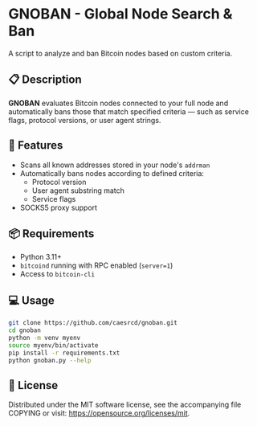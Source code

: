 # GNOBAN - Global Node Search & Ban

A script to analyze and ban Bitcoin nodes based on custom criteria.

## 📋 Description

**GNOBAN** evaluates Bitcoin nodes connected to your full node and automatically bans those that match specified criteria — such as service flags, protocol versions, or user agent strings.

## 📌 Features

- Scans all known addresses stored in your node's `addrman`
- Automatically bans nodes according to defined criteria:
  - Protocol version
  - User agent substring match
  - Service flags
- SOCKS5 proxy support

## 📦 Requirements

- Python 3.11+
- `bitcoind` running with RPC enabled (`server=1`)
- Access to `bitcoin-cli`

## 💻 Usage

```bash
git clone https://github.com/caesrcd/gnoban.git
cd gnoban
python -m venv myenv
source myenv/bin/activate
pip install -r requirements.txt
python gnoban.py --help
```

## 🔐 License

Distributed under the MIT software license, see the accompanying file COPYING or visit: https://opensource.org/licenses/mit.
